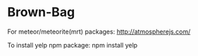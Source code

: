 Brown-Bag
=========

For meteor/meteorite(mrt) packages: http://atmospherejs.com/

To install yelp npm package: npm install yelp
